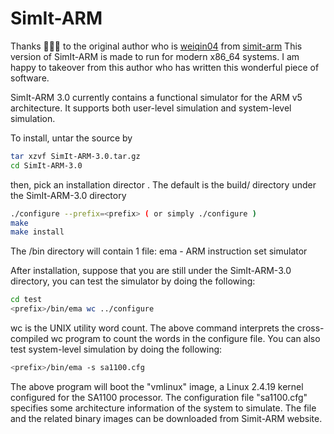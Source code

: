 # SimIt-ARM

Thanks 🤗🤗🤗 to the original author who is [weiqin04](https://sourceforge.net/u/weiqin04/profile/) from [simit-arm](https://sourceforge.net/projects/simit-arm/)
This version of SimIt-ARM is made to run for modern x86_64 systems. I am happy to takeover from this author who has written this wonderful piece of software.

SimIt-ARM 3.0 currently contains a functional simulator for the
ARM v5 architecture. It supports both user-level simulation and
system-level simulation.

To install, untar the source by

```bash
tar xzvf SimIt-ARM-3.0.tar.gz
cd SimIt-ARM-3.0
```

then, pick an installation director <prefix>. The default <prefix> is the build/
directory under the SimIt-ARM-3.0 directory

```bash
./configure --prefix=<prefix> ( or simply ./configure )
make
make install
```

The <prefix>/bin directory will contain 1 file:
ema - ARM instruction set simulator

After installation, suppose that you are still under
the SimIt-ARM-3.0 directory, you can test the simulator by doing
the following:

```bash
cd test
<prefix>/bin/ema wc ../configure
```

wc is the UNIX utility word count. The above command interprets the
cross-compiled wc program to count the words in the configure file.
You can also test system-level simulation by doing the following:

```bash
<prefix>/bin/ema -s sa1100.cfg
```

The above program will boot the "vmlinux" image, a Linux 2.4.19 kernel
configured for the SA1100 processor. The configuration file "sa1100.cfg"
specifies some architecture information of the system to simulate.
The file and the related binary images can be downloaded from Simit-ARM
website.
